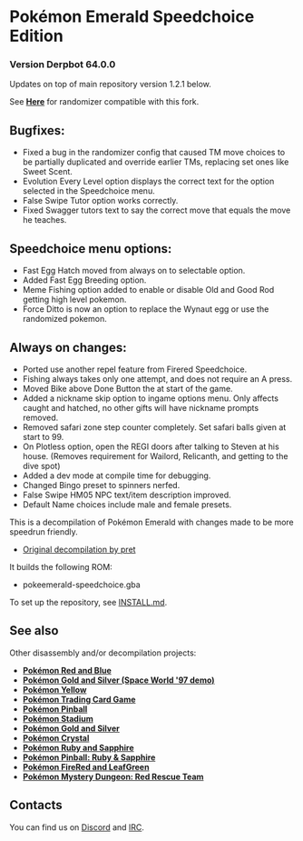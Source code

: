# Pokémon Emerald Speedchoice Edition

### Version Derpbot 64.0.0

Updates on top of main repository version 1.2.1 below.

See [**Here**](https://github.com/DerpBot64/UPR-Speedchoice) for randomizer compatible with this fork.

## Bugfixes:
- Fixed a bug in the randomizer config that caused TM move choices to be partially duplicated and override earlier TMs, replacing set ones like Sweet Scent.
- Evolution Every Level option displays the correct text for the option selected in the Speedchoice menu.
- False Swipe Tutor option works correctly.
- Fixed Swagger tutors text to say the correct move that equals the move he teaches.

## Speedchoice menu options:
- Fast Egg Hatch moved from always on to selectable option.
- Added Fast Egg Breeding option.
- Meme Fishing option added to enable or disable Old and Good Rod getting high level pokemon.
- Force Ditto is now an option to replace the Wynaut egg or use the randomized pokemon.

## Always on changes:
- Ported use another repel feature from Firered Speedchoice.
- Fishing always takes only one attempt, and does not require an A press.
- Moved Bike above Done Button the at start of the game.
- Added a nickname skip option to ingame options menu. Only affects caught and hatched, no other gifts will have nickname prompts removed.
- Removed safari zone step counter completely. Set safari balls given at start to 99.
- On Plotless option, open the REGI doors after talking to Steven at his house. (Removes requirement for Wailord, Relicanth, and getting to the dive spot)
- Added a dev mode at compile time for debugging.
- Changed Bingo preset to spinners nerfed.
- False Swipe HM05 NPC text/item description improved.
- Default Name choices include male and female presets.



This is a decompilation of Pokémon Emerald with changes made to be more speedrun friendly.

* [Original decompilation by pret](https://github.com/pret/pokeemerald)

It builds the following ROM:

* pokeemerald-speedchoice.gba

To set up the repository, see [INSTALL.md](INSTALL.md).


## See also

Other disassembly and/or decompilation projects:
* [**Pokémon Red and Blue**](https://github.com/pret/pokered)
* [**Pokémon Gold and Silver (Space World '97 demo)**](https://github.com/pret/pokegold-spaceworld)
* [**Pokémon Yellow**](https://github.com/pret/pokeyellow)
* [**Pokémon Trading Card Game**](https://github.com/pret/poketcg)
* [**Pokémon Pinball**](https://github.com/pret/pokepinball)
* [**Pokémon Stadium**](https://github.com/pret/pokestadium)
* [**Pokémon Gold and Silver**](https://github.com/pret/pokegold)
* [**Pokémon Crystal**](https://github.com/pret/pokecrystal)
* [**Pokémon Ruby and Sapphire**](https://github.com/pret/pokeruby)
* [**Pokémon Pinball: Ruby & Sapphire**](https://github.com/pret/pokepinballrs)
* [**Pokémon FireRed and LeafGreen**](https://github.com/pret/pokefirered)
* [**Pokémon Mystery Dungeon: Red Rescue Team**](https://github.com/pret/pmd-red)


## Contacts

You can find us on [Discord](https://discord.gg/d5dubZ3) and [IRC](https://kiwiirc.com/client/irc.freenode.net/?#pret).
